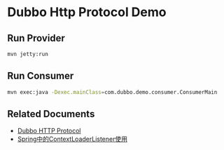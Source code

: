 Dubbo Http Protocol Demo
========================

Run Provider
---------------------

```bash
mvn jetty:run
```

Run Consumer
----------------------

```bash
mvn exec:java -Dexec.mainClass=com.dubbo.demo.consumer.ConsumerMain
```

Related Documents
----------------------------

- [Dubbo HTTP Protocol](http://code.alibabatech.com/wiki/display/dubbo/User+Guide-zh#UserGuide-zh-http%3A%2F%2F)
- [Spring中的ContextLoaderListener使用](http://wangpj.iteye.com/blog/882939)
